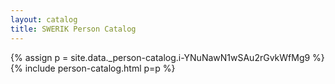 ```yaml
---
layout: catalog
title: SWERIK Person Catalog
---
```

{% assign p = site.data._person-catalog.i-YNuNawN1wSAu2rGvkWfMg9 %}
{% include person-catalog.html p=p %}

